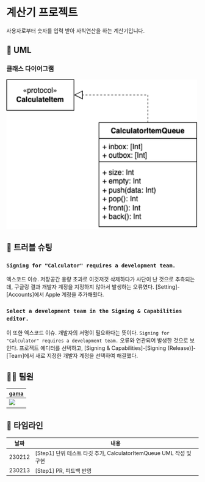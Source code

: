 # 계산기 프로젝트
사용자로부터 숫자를 입력 받아 사칙연산을 하는 계산기입니다.

## 🧾 UML
### 클래스 다이어그램
<img src="UMLDiagram.png" width="500">

## 🔨 트러블 슈팅 
### `Signing for "Calculator" requires a development team.`
엑스코드 이슈. 저장공간 용량 초과로 이것저것 삭제하다가 사단이 난 것으로 추측되는데, 구글링 결과 개발자 계정을 지정하지 않아서 발생하는 오류였다. [Setting]-[Accounts]에서 Apple 계정을 추가해줬다.
### `Select a development team in the Signing & Capabilities editor.`
이 또한 엑스코드 이슈. 개발자의 서명이 필요하다는 뜻이다. `Signing for "Calculator" requires a development team.` 오류와 연관되어 발생한 것으로 보인다. 프로젝트 에디터를 선택하고, [Signing & Capabilities]-[Signing (Release)]-[Team]에서 새로 지정한 개발자 계정을 선택하여 해결했다.

## 🥷🏿 팀원 
| [gama](https://github.com/forseaest) |
| --- |
| <img src="https://avatars.githubusercontent.com/u/96014314?v=4" width="250"> |

## 📅 타임라인 
| 날짜 | 내용 |
| --- | --- |
| 230212 | [Step1] 단위 테스트 타깃 추가, CalculatorItemQueue UML 작성 및 구현 |
| 230213 | [Step1] PR, 피드백 반영 |
